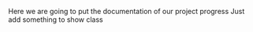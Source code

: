 Here we are going to put the documentation of our project progress
Just add something to show class
